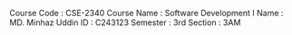 Course Code : CSE-2340
Course Name : Software Development I
Name        : MD. Minhaz Uddin
ID          : C243123
Semester    : 3rd
Section     : 3AM
